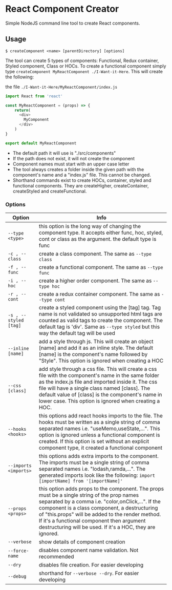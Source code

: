 # React Component Creator

Simple NodeJS command line tool to create React components.

## Usage

```shell
$ createComponent <name> [parentDirectory] [options]
```

The tool can create 5 types of components: Functional, Redux container, Styled component, Class or HOCs.
To create a functional component simply type `createComponent MyReactComponent ./I-Want-it-Here`.
This will create the following:

the file `./I-Want-it-Here/MyReactComponent/index.js`

```javascript
import React from 'react'

const MyReactComponent = (props) => {
	return(
      <div>
        MyComponent
      </div>
    )
}

export default MyReactComponent
```


- The default path it will use is "./src/components"
- If the path does not exist, it will not create the component
- Component names must start with an upper case letter
- The tool always creates a folder inside the given path with the component's name and a "index.js" file. This cannot be changed.
- Shorthand commands exist to create HOCs, container, styled and functional components. 
They are createHigher, createContainer, createStyled and createFunctional.

### Options

| Option | Info |
| ------ | ---- |
| `--type <type>` | this option is the long way of changing the component type. It accepts either func, hoc, styled, cont or class as the argument. the default type is func |
| `-c , --class`| create a class component. The same as `--type class`|
| `-f , --func` | create a functional component. The same as `--type func` |
| `-i , --hoc`  | create a higher order component. The same as `--type hoc` |
| `-r , --cont`| create a redux container component. The same as `--type cont`|
| `-s , --styled [tag]` | create a styled component using the [tag] tag. Tag name is not validated so unsupported html tags are counted as valid tags to create the component. The default tag is 'div'. Same as `--type styled` but this way the default tag will be used|
| `--inline [name]` | add a style through js. This will create an object [name] and add it as an inline style. The default [name] is the component's name followed by "Style". This option is ignored when creating a HOC |
| `--css [class]` | add style through a css file. This will create a css file with the component's name in the same folder as the index.js file and imported inside it. The css file will have a single class named [class]. The default value of [class] is the component's name in lower case. This option is ignored when creating a HOC. |
| `--hooks <hooks>` | this options add react hooks imports to the file. The hooks must be written as a single string of comma separated names i.e. "useMemo,useState,...". This option is ignored unless a functional component is created. If this option is set without an explicit component type, it created a functional component|
| `--imports <imports>` | this options adds extra imports to the component. The imports must be a single string of comma separated names i.e. "lodash,ramda,...". The generated imports look like the following: `import [importName] from '[importName]'`|
| `--props <props>` | this option adds props to the component. The props must be a single string of the prop names separated by a comma i.e. "color,onClick,...". If the component is a class component, a destructuring of "this.props"  will be added to the render method. If it's a functional component then argument destructuring will be used. If it's a HOC, they are ignored. |
| `--verbose` | show details of component creation|
| `--force-name` | disables component name validation. Not recommended |
| `--dry` | disables file creation. For easier developing|
| `--debug` | shorthand for `--verbose --dry`. For easier developing|
